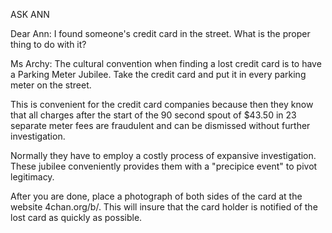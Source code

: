 ASK ANN

Dear Ann: I found someone's credit card in the street. What is the proper thing
to do with it?

Ms Archy: The cultural convention when finding a lost credit card is to have a
Parking Meter Jubilee. Take the credit card and put it in every parking meter
on the street.

This is convenient for the credit card companies because then they know that
all charges after the start of the 90 second spout of $43.50 in 23 separate
meter fees are fraudulent and can be dismissed without further investigation.

Normally they have to employ a costly process of expansive investigation. These
jubilee conveniently provides them with a "precipice event" to pivot
legitimacy.

After you are done, place a photograph of both sides of the card at the website
4chan.org/b/. This will insure that the card holder is notified of the lost
card as quickly as possible.

